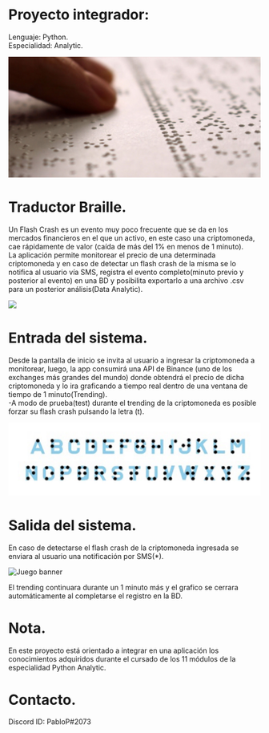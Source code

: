 # Proyecto integrador:
Lenguaje: Python.\
Especialidad: Analytic.

![Analytic banner](Info/braille.jpg)

# Traductor Braille.
Un Flash Crash es un evento muy poco frecuente que se da en los mercados financieros en el que un activo, en este caso una criptomoneda, cae rápidamente de valor
(caída de más del 1% en menos de 1 minuto).\
La aplicación permite monitorear el precio de una determinada criptomoneda y en caso de detectar un flash crash de la misma se lo notifica al usuario vía SMS,
registra el evento completo(minuto previo y posterior al evento) en una BD y posibilita exportarlo a una archivo .csv para un posterior análisis(Data Analytic). 

[![](https://markdown-videos.deta.dev/youtube/JQS-9QosLnw)](https://youtu.be/JQS-9QosLnw)

# Entrada del sistema.
Desde la pantalla de inicio se invita al usuario a ingresar la criptomoneda a monitorear, luego, la app consumirá una API de Binance
(uno de los exchanges más grandes del mundo) donde obtendrá el precio de dicha criptomoneda y lo ira graficando a tiempo real dentro de una ventana de tiempo
de 1 minuto(Trending).\
-A modo de prueba(test) durante el trending de la criptomoneda es posible forzar su flash crash pulsando la letra (t).

![Analytic banner](Info/braillee.jpg)


# Salida del sistema.
En caso de detectarse el flash crash de la criptomoneda ingresada se enviara al usuario una notificación por SMS(*).

![Juego banner](/sms.jpg)

El trending continuara durante un 1 minuto más y el grafico se cerrara automáticamente al completarse el registro en la BD.


# Nota.
En este proyecto está orientado a integrar en una aplicación los conocimientos adquiridos durante el cursado de los 11 módulos de la especialidad Python Analytic.


# Contacto.
Discord ID: PabloP#2073
